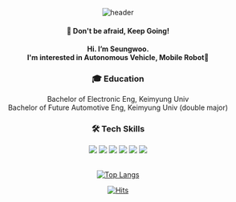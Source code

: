 <!--
**Seungw0o/Seungw0o** is a ✨ _special_ ✨ repository because its `README.md` (this file) appears on your GitHub profile.

Here are some ideas to get you started:

- 🔭 I’m currently working on ...
- 🌱 I’m currently learning ...
- 👯 I’m looking to collaborate on ...
- 🤔 I’m looking for help with ...
- 💬 Ask me about ...
- 📫 How to reach me: ...
- 😄 Pronouns: ...
- ⚡ Fun fact: ...
-->
<div align="center">
 
![header](https://capsule-render.vercel.app/api?type=Rounded&color=8FBC8F&text=swooeun's&animation=fadeIn)
  
####  🤔 Don't be afraid, Keep Going!
#### Hi. I’m Seungwoo. <br/> I'm interested in Autonomous Vehicle, Mobile Robot🤖

### 🎓 Education
Bachelor of Electronic Eng, Keimyung Univ <br/>
Bachelor of Future Automotive Eng, Keimyung Univ (double major)
 
</div>

<div align="center">

###  	:hammer_and_wrench: Tech Skills

  <img src="https://img.shields.io/badge/Python-3776AB?style=for-the-badge&logo=Python&logoColor=white">
  <img src="https://img.shields.io/badge/LabVIEW-FFDB00?style=for-the-badge&logo=LabVIEW&logoColor=black"/>
  <img src="https://img.shields.io/badge/C-A8B9CC?style=for-the-badge&logo=c&logoColor=black"/>
  <img src="https://img.shields.io/badge/C++-00599C?style=for-the-badge&logo=c%2B%2B&logoColor=white"/>
  <img src="https://img.shields.io/badge/ROS-22314E?style=for-the-badge&logo=ROS&logoColor=white"/>
  <img src="https://img.shields.io/badge/Ubuntu-E95420?style=for-the-badge&logo=ubuntu&logoColor=white"/>
 
 <br/>
 <br/>
 
[![Top Langs](https://github-readme-stats.vercel.app/api/top-langs/?username=Seungw0o&layout=compact&hide_progress=true)](https://github.com/anuraghazra/github-readme-stats)
 
[![Hits](https://hits.seeyoufarm.com/api/count/incr/badge.svg?url=https%3A%2F%2Fgithub.com%2FSeungw0o&count_bg=%2379C83D&title_bg=%23555555&icon=&icon_color=%23E7E7E7&title=hits&edge_flat=false)](https://hits.seeyoufarm.com)
 
</div>
